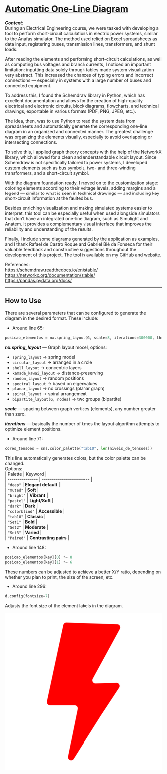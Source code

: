 # [Automatic One-Line Diagram](https://www.google.com/?hl=pt-BR)  
***Context:***  
During an Electrical Engineering course, we were tasked with developing a tool to perform short-circuit calculations in electric power systems, similar to the Anafas simulator. The method used relied on Excel spreadsheets as data input, registering buses, transmission lines, transformers, and shunt loads.

After reading the elements and performing short-circuit calculations, as well as computing bus voltages and branch currents, I noticed an important limitation: inputting data solely through tables made system visualization very abstract. This increased the chances of typing errors and incorrect connections — especially in systems with a large number of buses and connected equipment.

To address this, I found the Schemdraw library in Python, which has excellent documentation and allows for the creation of high-quality electrical and electronic circuits, block diagrams, flowcharts, and technical drawings, exportable in various formats (PDF, PNG, JPEG, etc.).

The idea, then, was to use Python to read the system data from spreadsheets and automatically generate the corresponding one-line diagram in an organized and connected manner. The greatest challenge was organizing the elements visually, especially to avoid overlapping or intersecting connections.

To solve this, I applied graph theory concepts with the help of the NetworkX library, which allowed for a clean and understandable circuit layout. Since Schemdraw is not specifically tailored to power systems, I developed custom elements such as bus symbols, two- and three-winding transformers, and a short-circuit symbol.

With the diagram foundation ready, I moved on to the customization stage: coloring elements according to their voltage levels, adding margins and a legend — similar to what is seen in technical drawings — and including key short-circuit information at the faulted bus.

Besides enriching visualization and making simulated systems easier to interpret, this tool can be especially useful when used alongside simulators that don’t have an integrated one-line diagram, such as Simulight and Anatem. It provides a complementary visual interface that improves the reliability and understanding of the results.

Finally, I include some diagrams generated by the application as examples, and I thank Rafael de Castro Roque and Gabriel Bié da Fonseca for their valuable feedback and constructive suggestions throughout the development of this project. The tool is available on my GitHub and website.

References:  
https://schemdraw.readthedocs.io/en/stable/  
https://networkx.org/documentation/stable/  
https://pandas.pydata.org/docs/

---

## How to Use  
There are several parameters that can be configured to generate the diagram in the desired format. These include:  

- Around line 65:  
```python  
posicao_elementos = nx.spring_layout(G, scale=8, iterations=300000, threshold=1e-10)
```

***nx.spring_layout*** — Graph layout model, options:  
- `spring_layout` → spring model  
- `circular_layout` → arranged in a circle  
- `shell_layout` → concentric layers  
- `kamada_kawai_layout` → distance-preserving  
- `random_layout` → random positions  
- `spectral_layout` → based on eigenvalues  
- `planar_layout` → no crossings (planar graph)  
- `spiral_layout` → spiral arrangement  
- `bipartite_layout(G, nodes)` → two groups (bipartite)

***scale*** — spacing between graph vertices (elements), any number greater than zero.  

***iterations*** — basically the number of times the layout algorithm attempts to optimize element positions.  


- Around line 71:  
```python
cores_tensoes = sns.color_palette("tab10", len(niveis_de_tensoes))
```
This line automatically generates colors, but the color palette can be changed.  
Options:  
| Palette         | Keyword                  |  
| --------------- | ------------------------ |  
| `"deep"`        | **Elegant default**      |  
| `"muted"`       | **Soft**                 |  
| `"bright"`      | **Vibrant**              |  
| `"pastel"`      | **Light/Soft**           |  
| `"dark"`        | **Dark**                 |  
| `"colorblind"`  | **Accessible**           |  
| `"tab10"`       | **Classic**              |  
| `"Set1"`        | **Bold**                 |  
| `"Set2"`        | **Moderate**             |  
| `"Set3"`        | **Varied**               |  
| `"Paired"`      | **Contrasting pairs**    |  


- Around line 148:  
```python
posicao_elementos[key][0] *= 8
posicao_elementos[key][1] *= 6
```
These numbers can be adjusted to achieve a better X/Y ratio, depending on whether you plan to print, the size of the screen, etc.


- Around line 296:  
```python
d.config(fontsize=7)
```
Adjusts the font size of the element labels in the diagram.

![Diagrama Unifilar](images/short_circuit_symbol.png)

